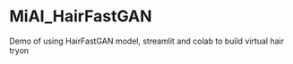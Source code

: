 # MiAI_HairFastGAN
Demo of using HairFastGAN model, streamlit and colab to build virtual hair tryon
